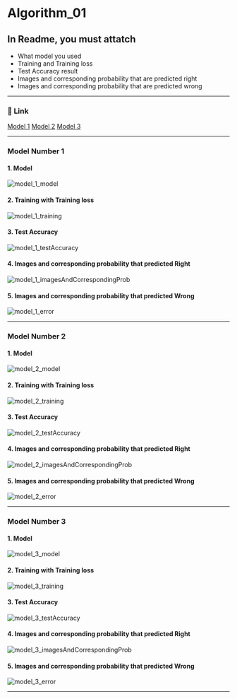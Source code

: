 # Algorithm_01

## In Readme, you must attatch
 - What model you used
 - Training and Training loss 
 - Test Accuracy result
 - Images and corresponding probability that are predicted right
 - Images and corresponding probability that are predicted wrong 
 - - -
 ### 🔷 Link
 [Model 1](#model_number_1)
 [Model 2](#model_number_2)
 [Model 3](#model_number_3)
 
 - - -
### Model Number 1 
#### 1. Model
![model_1_model](https://user-images.githubusercontent.com/33649813/121444690-ef484600-c9ca-11eb-97a1-becfe9f2a645.png)

#### 2. Training with Training loss 
![model_1_training](https://user-images.githubusercontent.com/33649813/121444741-0129e900-c9cb-11eb-9081-d10b2ae8e19e.png)
#### 3. Test Accuracy
![model_1_testAccuracy](https://user-images.githubusercontent.com/33649813/121444773-0e46d800-c9cb-11eb-8e52-fe96cd062804.png)
#### 4. Images and corresponding probability that predicted Right 
![model_1_imagesAndCorrespondingProb](https://user-images.githubusercontent.com/33649813/121444794-1a329a00-c9cb-11eb-8acf-b358e188c9c5.png)
#### 5. Images and corresponding probability that predicted Wrong
![model_1_error](https://user-images.githubusercontent.com/33649813/121444819-274f8900-c9cb-11eb-862f-80c959c80c5f.png)
- - -

### Model Number 2
#### 1. Model
![model_2_model](https://user-images.githubusercontent.com/33649813/121445067-afce2980-c9cb-11eb-83e0-bcc6a88ccb32.png)

#### 2. Training with Training loss 
![model_2_training](https://user-images.githubusercontent.com/33649813/121445052-a644c180-c9cb-11eb-98be-73032814c271.png)
#### 3. Test Accuracy
![model_2_testAccuracy](https://user-images.githubusercontent.com/33649813/121445033-9dec8680-c9cb-11eb-810c-417d6b5cfc5c.png)
#### 4. Images and corresponding probability that predicted Right 
![model_2_imagesAndCorrespondingProb](https://user-images.githubusercontent.com/33649813/121445014-94631e80-c9cb-11eb-96f9-fc2b99d76bf4.png)
#### 5. Images and corresponding probability that predicted Wrong
![model_2_error](https://user-images.githubusercontent.com/33649813/121444991-89a88980-c9cb-11eb-973f-bdb9e8b7bca9.png)

- - -


### Model Number 3
#### 1. Model
![model_3_model](https://user-images.githubusercontent.com/33649813/121445257-12272a00-c9cc-11eb-87d7-393f1aca9670.png)

#### 2. Training with Training loss 
![model_3_training](https://user-images.githubusercontent.com/33649813/121445279-1b17fb80-c9cc-11eb-91b5-9550c2621122.png)
#### 3. Test Accuracy
![model_3_testAccuracy](https://user-images.githubusercontent.com/33649813/121445286-20754600-c9cc-11eb-9475-5d7e1c76e36a.png)
#### 4. Images and corresponding probability that predicted Right 
![model_3_imagesAndCorrespondingProb](https://user-images.githubusercontent.com/33649813/121445295-25d29080-c9cc-11eb-9276-b61df3f63c4b.png)
#### 5. Images and corresponding probability that predicted Wrong
![model_3_error](https://user-images.githubusercontent.com/33649813/121445315-2e2acb80-c9cc-11eb-9a8b-7210cd9679e6.png)

- - -
